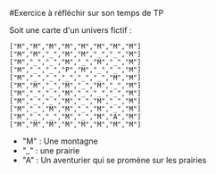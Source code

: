 #Exercice à réfléchir sur son temps de TP

Soit une carte d'un univers fictif :


	["M","M","M","M","M","M","M","M"]
	["M","M","_","M","M","_","_","M"]
	["M","_","_","M","_","M","_","M"]
	["M","_","_","P","M","_","_","M"]
	["M","_","_","_","_","_","M","M"]
	["M","M","_","M","_","M","_","M"]
	["M","_","_","M","_","_","_","M"]
	["M","_","_","M","_","M","_","M"]
	["M","_","M","M","_","M","_","M"]
	["M","_","_","M","_","M","A","M"]
	["M","M","M","M","M","M","M","M"]
  
 -  "M" : Une montagne
 -  "_" : une prairie
 -  "A" : Un aventurier qui se promène sur les prairies
